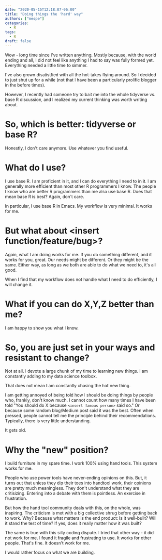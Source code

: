 ```yaml
---
date: "2020-05-15T12:18:07-06:00"
title: "Doing things the 'hard' way"
authors: ["mespe"]
categories:
  - R
tags:
  - R
draft: false
---
```


Wow - long time since I've written anything. Mostly because, with the
world ending and all, I did not feel like anything I had to say was
fully formed yet. Everything needed a little time to simmer.

I've also grown disatistfied with all the hot-takes flying around. So I
decided to just shut up for a while (not that I have been a
particularly prolific blogger in the before times).

However, I recently had someone try to bait me into the whole
tidyverse vs. base R discussion, and I realized my current thinking
was worth writing about.

# So, which is better: tidyverse or base R?

Honestly, I don't care anymore. Use whatever you find useful.

# What do I use?

I use base R. I am proficient in it, and I can do everything I need to
in it. I am generally more efficient than most other R programmers I
know. The people I know who are better R programmers than me also use
base R. Does that mean base R is best? Again, don't care.

In particular, I use base R in Emacs. My workflow is very minimal. It
works for me. 

# But what about <insert function/feature/bug>?

Again, what I am doing works for me. If you do something different,
and it works for you, great. Our needs might be different. Or they
might be the same. Either way, as long as we both are able to do what
we need to, it's all good.

When I find that my workflow does not handle what I need to do
efficiently, I will change it.

# What if you can do X,Y,Z better than me?

I am happy to show you what I know. 

# So, you are just set in your ways and resistant to change?

Not at all. I devote a large chunk of my time to learning new
things. I am constantly adding to my data science toolbox.

That does not mean I am constantly chasing the hot new thing. 

I am getting annoyed of being told how I should be doing things by
people who, frankly, don't know much. I cannot count how many times I
have been told "You should do X because `<insert famous person>` said
so." Or because some random blog/Medium post said it was the
best. Often when pressed, people cannot tell me the principle behind
their recommendations. Typically, there is very little understanding. 

It gets old.

# Why the "new" position?

I build furniture in my spare time. I work 100% using hand tools. This
system works for me. 

People who use power tools have never-ending opinions on this. But, it
turns out that unless they dip their toes into handtool work, their
opinions are pretty much meaningless. They don't understand what they
are critisizing. Entering into a debate with them is pointless. An
exercise in frustration. 

But how the hand tool community deals with this, on the whole, was
inspiring. The criticism is met with a big collective shrug before
getting back to work. Why? Because what matters is the end product: Is
it well-built? Will it stand the test of time? If yes, does it really
matter how it was built?

The same is true with this silly coding dispute. I tried that other
way - it did not work for me. I found it fragile and frustrating to
use. It works for other people. That's fine. It doesn't work for me.

I would rather focus on what we are building. 







